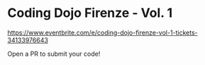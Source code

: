 Coding Dojo Firenze - Vol. 1
============================

https://www.eventbrite.com/e/coding-dojo-firenze-vol-1-tickets-34133976643

Open a PR to submit your code!

